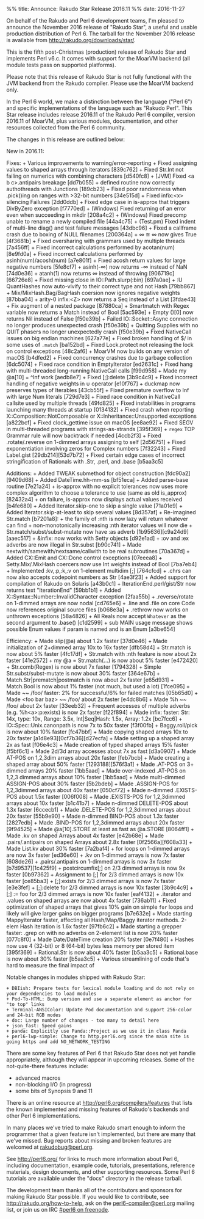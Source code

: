 %% title: Announce: Rakudo Star Release 2016.11
%% date: 2016-11-27

On behalf of the Rakudo and Perl 6 development teams, I'm pleased to
announce the November 2016 release of "Rakudo Star", a useful and usable
production distribution of Perl 6. The tarball for the November 2016 release
is available from <a href="http://rakudo.org/downloads/star/">http://rakudo.org/downloads/star/</a>.

This is the fifth post-Christmas (production) release of Rakudo Star and
implements Perl v6.c. It comes with support for the MoarVM backend (all
module tests pass on supported platforms).

Please note that this release of Rakudo Star is not fully functional with
the JVM backend from the Rakudo compiler. Please use the MoarVM backend
only.

In the Perl 6 world, we make a distinction between the language ("Perl
6") and specific implementations of the language such as "Rakudo Perl".
This Star release includes release 2016.11 of the Rakudo Perl 6 compiler,
version 2016.11 of MoarVM, plus various modules, documentation, and
other resources collected from the Perl 6 community.

The changes in this release are outlined below:

New in 2016.11:

 Fixes:
    + Various improvements to warning/error-reporting
    + Fixed assigning values to shaped arrays through iterators [839c762]
    + Fixed Str.Int not failing on numerics with combining characters [d540fc8]
    + [JVM] Fixed &lt;a b c>.antipairs breakage [dd7b055]
    + defined routine now correctly authothreads with Junctions [189cb23]
    + Fixed poor randomness when .pick()ing on ranges with >32-bit numbers [34e515d]
    + Fixed infix:&lt;x> silencing Failures [2dd0ddb]
    + Fixed edge case in is-approx that triggers DivByZero exception [f7770ed]
    + (Windows) Fixed returning of an error even when succeeding in mkdir [208a4c2]
    + (Windows) Fixed precomp unable to rename a newly compiled file [44a4c75]
    + (Test.pm) Fixed indent of multi-line diag() and test failure messages [43dbc96]
    + Fixed a callframe crash due to boxing of NULL filenames [200364a]
    + ∞ ≅ ∞ now gives True [4f3681b]
    + Fixed oversharing with grammars used by multiple threads [7a456ff]
    + Fixed incorrect calculations performed by acotan(num) [8e9fd0a]
    + Fixed incorrect calculations performed by asinh(num)/acosh(num) [a7e801f]
    + Fixed acosh return values for large negative numbers [5fe8cf7]
    + asinh(-∞) now returns -∞ instead of NaN [74d0e36]
    + atanh(1) now returns ∞ instead of throwing [906719c][66726e8]
    + Fixed missing close in IO::Path.slurp(:bin) [697a0ae]
    + :U QuantHashes now auto-vivify to their correct type and not Hash [79bb867]
    + Mix/MixHash.Bag/BagHash coersion now ignores negative weights [87bba04]
    + arity-0 infix:&lt;Z> now returns a Seq instead of a List [3fdae43]
    + Fix augment of a nested package [87880ca]
    + Smartmatch with Regex variable now returns a Match instead of Bool [5ac593e]
    + Empty ()[0] now returns Nil instead of False [f50e39b]
    + Failed IO::Socket::Async connection no longer produces unexpected crash [f50e39b]
    + Quitting Supplies with no QUIT phasers no longer unexpectedly crash [f50e39b]
    + Fixed NativeCall issues on big endian machines [627a77e]
    + Fixed broken handling of $/ in some uses of `.match` [ba152bd]
    + Fixed Lock.protect not releasing the lock on control exceptions [48c2af6]
    + MoarVM now builds on any version of macOS [b4dfed2]
    + Fixed concurrency crashes due to garbage collection [6dc5074]
    + Fixed race condition in EmptyIterator [ed2631c]
    + Fixed hang with multi-threaded long-running NativeCall calls [f99d958]
    + Made my @a[10] = ^Inf work [aedb8e7]
    + Fixed [;]:delete [3b9c4c9]
    + Fixed incorrect handling of negative weights in ∪ operator [e10f767]
    + duckmap now preserves types of Iterables [43cb55f]
    + Fixed premature overflow to Inf with large Num literals [729d7e3]
    + Fixed race condition in NativeCall callsite used by multiple threads [49fd825]
    + Fixed instabilities in programs launching many threads at startup [0134132]
    + Fixed crash when reporting X::Composition::NotComposable or
        X::Inheritance::Unsupported exceptions [a822bcf]
    + Fixed clock_gettime issue on macOS [ee8ae92]
    + Fixed SEGV in multi-threaded programs with strings-as-strands [395f369]
    + `regex` TOP Grammar rule will now backtrack if needed [4ccb2f3]
    + Fixed .rotate/.reverse on 1-dimmed arrays assigning to self [2d56751]
    + Fixed exponentiation involving zeros for Complex numbers [7f32243]
    + Fixed Label.gist [29db214][53d7b72]
    + Fixed certain edge cases of incorrect stringification of Rationals
        with .Str, .perl, and .base [b5aa3c5]

 Additions:
    + Added TWEAK submethod for object construction [fdc90a2][9409d68]
    + Added DateTime.hh-mm-ss [bf51eca]
    + Added parse-base routine [7e21a24]
    + is-approx with no explicit tolerances now uses more complex algorithm to
        choose a tolerance to use (same as old is_approx) [82432a4]
    + on failure, is-approx now displays actual values received [b4fe680]
    + Added Iterator.skip-one to skip a single value [71a01e9]
    + Added Iterator.skip-at-least to skip several values [8d357af]
    + Re-imagined Str.match [b7201a8]:
        + the family of :nth is now lazy will return whatever can find
        + non-monotonically increasing :nth iterator values will now die
    + Str.match/subst/subst-mutate now have :as adverb [1b95636][c9a24d9][aaec517]
    + &infix:<eqv> now works with Setty objects [d92e1ad]
    + :ov and :ex adverbs are now illegal in Str.subst [b90c741]
    + Made nextwith/samewith/nextsame/callwith to be real subroutines [70a367d]
    + Added CX::Emit and CX::Done control exceptions [07eeea8]
    + Setty.Mix/.MixHash coercers now use Int weights instead of Bool [7ba7eb4]
    + Implemented :kv,:p,:k,:v on 1-element multidim [;] [764cfcd]
    + .chrs can now also accepts codepoint numbers as Str [4ae3f23]
    + Added support for compilation of Rakudo on Solaris [a43b0c1]
    + IterationEnd.perl/gist/Str now returns text "IterationEnd" [59bb1b1]
    + Added X::Syntax::Number::InvalidCharacter exception [2faa55b]
    + .reverse/rotate on 1-dimmed arrays are now nodal [cd765e6]
    + .line and .file on core Code now references original source files [b068e3a]
    + .rethrow now works on unthrown exceptions [58a4826]
    + All Reals now accept `Whatever` as the second argument to .base() [c1d2599]
    + sub MAIN usage message shows possible Enum values if param is
        named and is an Enum [a3be654]

 Efficiency:
    + Made slip(@a) about 1.2x faster [37d0e46]
    + Made initialization of 2+dimmed array 10x to 16x faster [dfb58d4]
    + Str.match is now about 5% faster [4fc17df]
    + Str.match with :nth feature is now about 2x faster [41e2572]
    + my @a = Str.match(...) is now about 5% faster [e472420]
    + Str.comb(Regex) is now about 7x faster [1794328]
    + Simple Str.subst/subst-mutate is now about 30% faster [364e67b]
    + Match.Str|prematch|postmatch is now about 2x faster [e65d931]
    + Match.Bool is now about 1% faster (not much, but used a lot) [1fce095]
    + Made ~~ /foo/ faster: 2% for successful/6% for failed matches [05b65d0]
    + Made &lt;foo bar baz> ~~ /foo/ about 2x faster [e4dc8b6]
    + Made %h ~~ /foo/ about 2x faster [33eeb32]
    + Frequent accesses of multiple adverbs (e.g. %h&lt;a>:p:exists)
        is now 2x faster [f22f894]
    + Made infix:<eqv> faster: Str: 14x, type: 10x, Range: 3.5x,
        Int|Seq|Hash: 1.5x, Array: 1.2x [bc7fcc6]
    + IO::Spec::Unix.canonpath is now 7x to 50x faster [f3f00fb]
    + Baggy.roll/pick is now about 10% faster [fc47bbf]
    + Made copying shaped arrays 10x to 20x faster [a1d8e93][0cf7b36][d27ecfa]
    + Made setting up a shaped array 2x as fast [f06e4c3]
    + Made creation of typed shaped arrays 15% faster [f5bf6c1]
    + Made 2d/3d array accesses about 7x as fast [d3a0907]
    + Made AT-POS on 1,2,3dim arrays about 20x faster [feb7bcb]
    + Made creating a shaped array about 50% faster [1293188][576f3a1]
    + Made .AT-POS on 3+ dimmed arrays 20% faster [1bb5aad]
    + Made over-indexed .AT-POS on 1,2,3 dimmed arrays about 10% faster [1bb5aad]
    + Made multi-dimmed ASSIGN-POS about 30% faster [5b2bdeb]
    + Made .ASSIGN-POS for 1,2,3dimmed arrays about 40x faster [050cf72]
    + Made n-dimmed .EXISTS-POS about 1.5x faster [006f008]
    + Made .EXISTS-POS for 1,2,3dimmed arrays about 10x faster [b1c41b7]
    + Made n-dimmed DELETE-POS about 1.3x faster [6ccecb1]
    + Made .DELETE-POS for 1,2,3dimmed arrays about 20x faster [55b9e90]
    + Made n-dimmed BIND-POS about 1.3x faster [2827edb]
    + Made .BIND-POS for 1,2,3dimmed arrays about 20x faster [9f94525]
    + Made @a[10].STORE at least as fast as @a.STORE [8064ff1]
    + Made .kv on shaped Arrays about 4x faster [e42b68e]
    + Made .pairs/.antipairs on shaped Arrays about 2.8x faster [0f2566a][f608a33]
    + Made List.kv about 30% faster [7a2baf4]
    + for loops on 1-dimmed arrays are now 3x faster [ed36e60]
    + .kv on 1-dimmed arrays is now 7x faster [608de26]
    + .pairs/.antipairs on 1-dimmed arrays is now 3x faster [b7d9537][1c425f9]
    + postcircumfix[;] on 2/3 dimmed arrays is now 9x faster [0b97362]
    + Assignment to [;] for 2/3 dimmed arrays is now 10x faster [ce85ba3]
    + [;]:exists for 2/3 dimmed arrays is now 7x faster [e3e3fef]
    + [;]:delete for 2/3 dimmed arrays is now 10x faster [3b9c4c9]
    + [;] := foo for 2/3 dimmed arrays is now 10x faster [eaf4132]
    + .iterator and .values on shaped arrays are now about 4x faster [736ab11]
    + Fixed optimization of shaped arrays that gives 10% gain on simple `for`
        loops and likely will give larger gains on bigger programs [b7e632e]
    + Made starting MappyIterator faster, affecting all Hash/Map/Baggy iterator
        methods. 2-elem Hash iteration is 1.6x faster [97fb6c2]
    + Made starting a grepper faster: .grep on with no adverbs on 2-element list
        is now 20% faster [077c8f0]
    + Made Date/DateTime creation 20% faster [0e7f480]
    + Hashes now use 4 (32-bit) or 8 (64-bit) bytes less memory per stored item  [395f369]
    + Rational.Str is now about 40% faster [b5aa3c5]
    + Rational.base is now about 30% faster [b5aa3c5]
    + Various streamlining of code that's hard to measure the final impact of

Notable changes in modules shipped with Rakudo Star:

    + DBIish: Prepare tests for lexical module loading and do not rely on your dependencies to load modules
    + Pod-To-HTML: Bump version and use a separate element as anchor for "to top" links
    + Terminal-ANSIColor: Update Pod documentation and support 256-color and 24-bit RGB modes
    + doc: Large number of changes - too many to detail here
    + json_fast: Speed gains
    + panda: Explicitly use Panda::Project as we use it in class Panda
    + perl6-lwp-simple: Change to http.perl6.org since the main site is going https and add NO_NETWORK_TESTING

There are some key features of Perl 6 that Rakudo Star does not yet
handle appropriately, although they will appear in upcoming releases.
Some of the not-quite-there features include:

  * advanced macros
  * non-blocking I/O (in progress)
  * some bits of Synopsis 9 and 11

There is an online resource at <a href="http://perl6.org/compilers/features">http://perl6.org/compilers/features</a>
that lists the known implemented and missing features of Rakudo's
backends and other Perl 6 implementations.

In many places we've tried to make Rakudo smart enough to inform the
programmer that a given feature isn't implemented, but there are many
that we've missed. Bug reports about missing and broken features are
welcomed at <a href="mailto:rakudobug@perl.org">rakudobug@perl.org</a>.

See <a href="http://perl6.org/">http://perl6.org/</a> for links to much more information about
Perl 6, including documentation, example code, tutorials, presentations,
reference materials, design documents, and other supporting resources.
Some Perl 6 tutorials are available under the "docs" directory in
the release tarball.

The development team thanks all of the contributors and sponsors for
making Rakudo Star possible. If you would like to contribute, see
<a href="http://rakudo.org/how-to-help">http://rakudo.org/how-to-help</a>, ask on the perl6-compiler@perl.org
mailing list, or join us on IRC <a href="https://webchat.freenode.net/?channels=#perl6">#perl6 on freenode</a>.